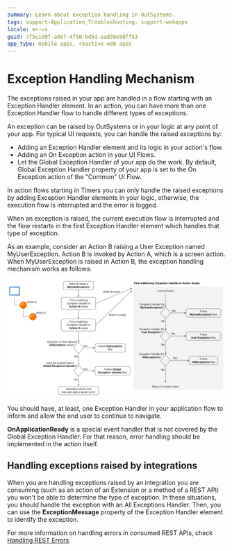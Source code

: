 ```yaml
---
summary: Learn about exception handling in OutSystems.
tags: support-Application_Troubleshooting; support-webapps
locale: en-us
guid: 7f5c109f-a887-4f50-bd5d-ead38e50ff53
app_type: mobile apps, reactive web apps
---
```


# Exception Handling Mechanism

The exceptions raised in your app are handled in a flow starting with an Exception Handler element. In an action, you can have more than one Exception Handler flow to handle different types of exceptions.

An exception can be raised by OutSystems or in your logic at any point of your app. For typical UI requests, you can handle the raised exceptions by:

* Adding an Exception Handler element and its logic in your action's flow.
* Adding an On Exception action in your UI Flows.
* Let the Global Exception Handler of your app do the work. By default, Global Exception Handler property of your app is set to the On Exception action of the "Common" UI Flow.

In action flows starting in Timers you can only handle the raised exceptions by adding Exception Handler elements in your logic, otherwise, the execution flow is interrupted and the error is logged.

When an exception is raised, the current execution flow is interrupted and the flow restarts in the first Exception Handler element which handles that type of exception.

As an example, consider an Action B raising a User Exception named MyUserException. Action B is invoked by Action A, which is a screen action. When MyUserException is raised in Action B, the exception handling mechanism works as follows:

![Workflow used by the platform to determine the exception handling flow to execute](images/handling-mechanism.png)

You should have, at least, one Exception Handler in your application flow to inform and allow the end user to continue to navigate.

<div class="info" markdown="1">

**OnApplicationReady** is a special event handler that is not covered by the Global Exception Handler. For that reason, error handling should be implemented in the action itself.

</div>

## Handling exceptions raised by integrations

When you are handling exceptions raised by an integration you are consuming (such as an action of an Extension or a method of a REST API) you won't be able to determine the type of exception. In these situations, you should handle the exception with an All Exceptions Handler. Then, you can use the **ExceptionMessage** property of the Exception Handler element to identify the exception.

For more information on handling errors in consumed REST APIs, check [Handling REST Errors](../consume_rest/handling-rest-errors.md).
